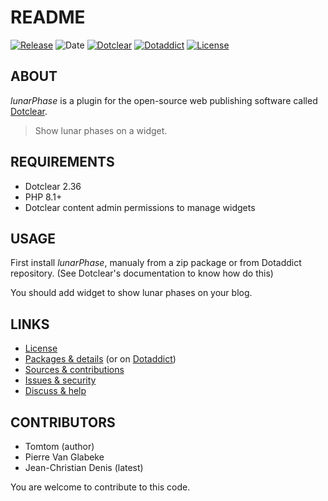 # README

[![Release](https://img.shields.io/github/v/release/jcdenis/lunarPhase?color=lightblue)](https://github.com/JcDenis/lunarPhase/releases)
![Date](https://img.shields.io/github/release-date/jcdenis/lunarPhase?color=red)
[![Dotclear](https://img.shields.io/badge/dotclear-v2.36-137bbb.svg)](https://fr.dotclear.org/download)
[![Dotaddict](https://img.shields.io/badge/dotaddict-official-9ac123.svg)](https://plugins.dotaddict.org/dc2/details/lunarPhase)
[![License](https://img.shields.io/github/license/jcdenis/lunarPhase?color=white)](https://github.com/JcDenis/lunarPhase/blob/master/LICENSE)

## ABOUT

_lunarPhase_ is a plugin for the open-source web publishing software called [Dotclear](https://www.dotclear.org).

> Show lunar phases on a widget.

## REQUIREMENTS

* Dotclear 2.36
* PHP 8.1+
* Dotclear content admin permissions to manage widgets

## USAGE

First install _lunarPhase_, manualy from a zip package or from 
Dotaddict repository. (See Dotclear's documentation to know how do this)

You should add widget to show lunar phases on your blog.

## LINKS

* [License](https://github.com/JcDenis/lunarPhase/blob/master/LICENSE)
* [Packages & details](https://github.com/JcDenis/lunarPhase/releases) (or on [Dotaddict](https://plugins.dotaddict.org/dc2/details/lunarPhase))
* [Sources & contributions](https://github.com/JcDenis/lunarPhase)
* [Issues & security](https://github.com/JcDenis/lunarPhase/issues)
* [Discuss & help](http://forum.dotclear.org/viewtopic.php?pid=332971#p332971)

## CONTRIBUTORS

* Tomtom (author)
* Pierre Van Glabeke
* Jean-Christian Denis (latest)

You are welcome to contribute to this code.
